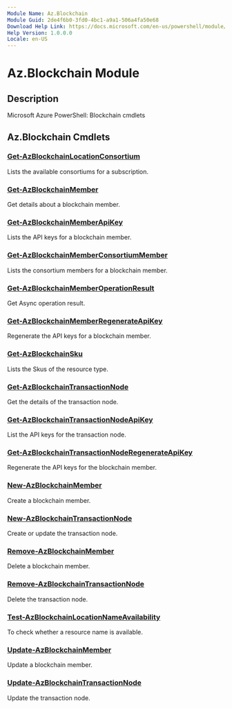 ```yaml
---
Module Name: Az.Blockchain
Module Guid: 2de4f6b0-3fd0-4bc1-a9a1-506a4fa50e68
Download Help Link: https://docs.microsoft.com/en-us/powershell/module/az.blockchain
Help Version: 1.0.0.0
Locale: en-US
---
```


# Az.Blockchain Module
## Description
Microsoft Azure PowerShell: Blockchain cmdlets

## Az.Blockchain Cmdlets
### [Get-AzBlockchainLocationConsortium](Get-AzBlockchainLocationConsortium.md)
Lists the available consortiums for a subscription.

### [Get-AzBlockchainMember](Get-AzBlockchainMember.md)
Get details about a blockchain member.

### [Get-AzBlockchainMemberApiKey](Get-AzBlockchainMemberApiKey.md)
Lists the API keys for a blockchain member.

### [Get-AzBlockchainMemberConsortiumMember](Get-AzBlockchainMemberConsortiumMember.md)
Lists the consortium members for a blockchain member.

### [Get-AzBlockchainMemberOperationResult](Get-AzBlockchainMemberOperationResult.md)
Get Async operation result.

### [Get-AzBlockchainMemberRegenerateApiKey](Get-AzBlockchainMemberRegenerateApiKey.md)
Regenerate the API keys for a blockchain member.

### [Get-AzBlockchainSku](Get-AzBlockchainSku.md)
Lists the Skus of the resource type.

### [Get-AzBlockchainTransactionNode](Get-AzBlockchainTransactionNode.md)
Get the details of the transaction node.

### [Get-AzBlockchainTransactionNodeApiKey](Get-AzBlockchainTransactionNodeApiKey.md)
List the API keys for the transaction node.

### [Get-AzBlockchainTransactionNodeRegenerateApiKey](Get-AzBlockchainTransactionNodeRegenerateApiKey.md)
Regenerate the API keys for the blockchain member.

### [New-AzBlockchainMember](New-AzBlockchainMember.md)
Create a blockchain member.

### [New-AzBlockchainTransactionNode](New-AzBlockchainTransactionNode.md)
Create or update the transaction node.

### [Remove-AzBlockchainMember](Remove-AzBlockchainMember.md)
Delete a blockchain member.

### [Remove-AzBlockchainTransactionNode](Remove-AzBlockchainTransactionNode.md)
Delete the transaction node.

### [Test-AzBlockchainLocationNameAvailability](Test-AzBlockchainLocationNameAvailability.md)
To check whether a resource name is available.

### [Update-AzBlockchainMember](Update-AzBlockchainMember.md)
Update a blockchain member.

### [Update-AzBlockchainTransactionNode](Update-AzBlockchainTransactionNode.md)
Update the transaction node.

